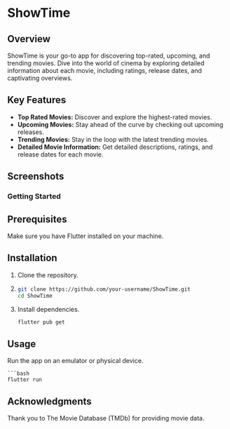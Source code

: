 # ShowTime

## Overview

ShowTime is your go-to app for discovering top-rated, upcoming, and trending movies. Dive into the world of cinema by exploring detailed information about each movie, including ratings, release dates, and captivating overviews.

## Key Features
- **Top Rated Movies:** Discover and explore the highest-rated movies.
- **Upcoming Movies:** Stay ahead of the curve by checking out upcoming releases.
- **Trending Movies:** Stay in the loop with the latest trending movies.
- **Detailed Movie Information:** Get detailed descriptions, ratings, and release dates for each movie.

## Screenshots

### Getting Started

## Prerequisites

Make sure you have Flutter installed on your machine.

## Installation

1. Clone the repository.
2. ```bash
   git clone https://github.com/your-username/ShowTime.git
   cd ShowTime   
3. Install dependencies.
   ```bash
   flutter pub get

## Usage
Run the app on an emulator or physical device.

    ```bash
    flutter run
## Acknowledgments
Thank you to The Movie Database (TMDb) for providing movie data.
